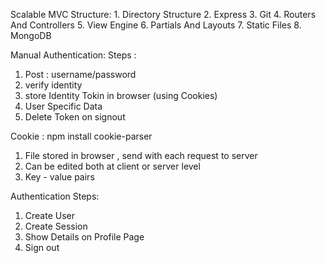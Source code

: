 Scalable MVC Structure:
    1. Directory Structure
    2. Express
    3. Git
    4. Routers And Controllers
    5. View Engine
    6. Partials And Layouts
    7. Static Files
    8. MongoDB

Manual Authentication: 
Steps :
1. Post : username/password 
2. verify identity
3. store Identity Tokin in browser (using Cookies) 
4. User Specific Data 
5. Delete Token on signout


Cookie :  npm install cookie-parser
1. File stored in browser , send with each request to server
2. Can be edited both at client or server level
3. Key - value pairs

Authentication Steps:
1. Create User
2. Create Session
3. Show Details on Profile Page
4. Sign out
